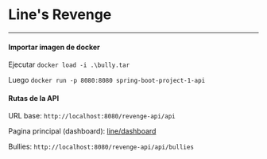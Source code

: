 # Line's Revenge
---

#### Importar imagen de docker
Ejecutar `docker load -i .\bully.tar`

Luego `docker run -p 8080:8080 spring-boot-project-1-api`

#### Rutas de la API
URL base: `http://localhost:8080/revenge-api/api`

Pagina principal (dashboard): [line/dashboard](http://localhost:8080/revenge-api/api/line/dashboard)

Bullies: `http://localhost:8080/revenge-api/api/bullies`
